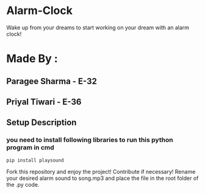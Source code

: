 # Alarm-Clock
Wake up from your dreams to start working on your dream with an alarm clock!

# Made By : 
## Paragee Sharma - E-32
## Priyal Tiwari - E-36

## Setup Description 
### you need to install following libraries to run this python program in cmd

```
pip install playsound
```


Fork this repository and enjoy the project! Contribute if necessary!
Rename your desired alarm sound to song.mp3 and place the file in the root folder of the .py code.
